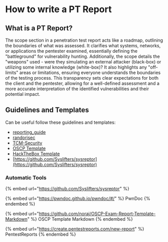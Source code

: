 # How to write a PT Report

## What is a PT Report?

The scope section in a penetration test report acts like a roadmap, outlining the boundaries of what was assessed. It clarifies what systems, networks, or applications the pentester examined, essentially defining the "battleground" for vulnerability hunting. Additionally, the scope details the "weapons" used - were they simulating an external attacker (black-box) or utilizing some internal knowledge (white-box)? It also highlights any "off-limits" areas or limitations, ensuring everyone understands the boundaries of the testing process. This transparency sets clear expectations for both the client and the pentester, allowing for a well-defined assessment and a more accurate interpretation of the identified vulnerabilities and their potential impact.

## Guidelines and Templates

Can be useful follow these guidelines and templates:

* [reporting\_guide](https://dsxte2q2nyjxs.cloudfront.net/reporting_guide.pdf)
* [randorisec](https://www.randorisec.fr/publications/randorisec-pentest-report-thehive-v1-0-tlp_white.pdf)
* [TCM-Security](https://github.com/hmaverickadams/TCM-Security-Sample-Pentest-Report/blob/master/Demo%20Company%20-%20Security%20Assessment%20Findings%20Report.docx)
* [OSCP Template](https://github.com/noraj/OSCP-Exam-Report-Template-Markdown/blob/master/output/examples/OSCP-exam-report-template_OS_v2.pdf)
* [HackTheBox Template](https://www.hackthebox.com/storage/press/samplereport/sample-penetration-testing-report-template.pdf)
* [https://github.com/Syslifters/sysreptor](https://github.com/Syslifters/sysreptor)

### Automatic Tools

{% embed url="https://github.com/Syslifters/sysreptor" %}

{% embed url="https://pwndoc.github.io/pwndoc/#/" %}
PwnDoc
{% endembed %}

{% embed url="https://github.com/noraj/OSCP-Exam-Report-Template-Markdown" %}
OSCP Template Markdown
{% endembed %}

{% embed url="https://create.pentestreports.com/new-report" %}
PentestReports
{% endembed %}

